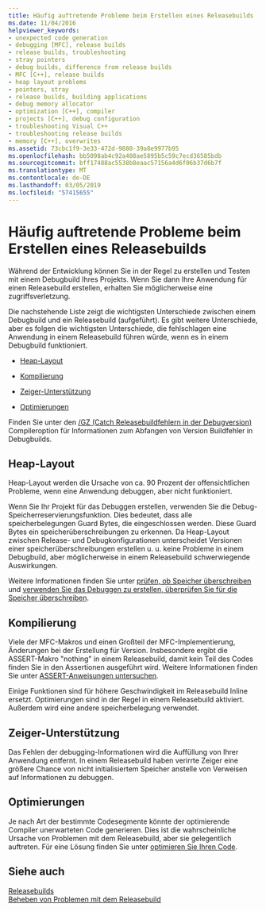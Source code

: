 ```yaml
---
title: Häufig auftretende Probleme beim Erstellen eines Releasebuilds
ms.date: 11/04/2016
helpviewer_keywords:
- unexpected code generation
- debugging [MFC], release builds
- release builds, troubleshooting
- stray pointers
- debug builds, difference from release builds
- MFC [C++], release builds
- heap layout problems
- pointers, stray
- release builds, building applications
- debug memory allocator
- optimization [C++], compiler
- projects [C++], debug configuration
- troubleshooting Visual C++
- troubleshooting release builds
- memory [C++], overwrites
ms.assetid: 73cbc1f9-3e33-472d-9880-39a8e9977b95
ms.openlocfilehash: bb5098ab4c92a408ae5895b5c59c7ecd36585bdb
ms.sourcegitcommit: bff17488ac5538b8eaac57156a4d6f06b37d6b7f
ms.translationtype: MT
ms.contentlocale: de-DE
ms.lasthandoff: 03/05/2019
ms.locfileid: "57415655"
---
```

# <a name="common-problems-when-creating-a-release-build"></a>Häufig auftretende Probleme beim Erstellen eines Releasebuilds

Während der Entwicklung können Sie in der Regel zu erstellen und Testen mit einem Debugbuild Ihres Projekts. Wenn Sie dann Ihre Anwendung für einen Releasebuild erstellen, erhalten Sie möglicherweise eine zugriffsverletzung.

Die nachstehende Liste zeigt die wichtigsten Unterschiede zwischen einem Debugbuild und ein Releasebuild (aufgeführt). Es gibt weitere Unterschiede, aber es folgen die wichtigsten Unterschiede, die fehlschlagen eine Anwendung in einem Releasebuild führen würde, wenn es in einem Debugbuild funktioniert.

- [Heap-Layout](#_core_heap_layout)

- [Kompilierung](#_core_compilation)

- [Zeiger-Unterstützung](#_core_pointer_support)

- [Optimierungen](#_core_optimizations)

Finden Sie unter den [/GZ (Catch Releasebuildfehlern in der Debugversion)](../../build/reference/gz-enable-stack-frame-run-time-error-checking.md) Compileroption für Informationen zum Abfangen von Version Buildfehler in Debugbuilds.

##  <a name="_core_heap_layout"></a> Heap-Layout

Heap-Layout werden die Ursache von ca. 90 Prozent der offensichtlichen Probleme, wenn eine Anwendung debuggen, aber nicht funktioniert.

Wenn Sie Ihr Projekt für das Debuggen erstellen, verwenden Sie die Debug-Speicherreservierungsfunktion. Dies bedeutet, dass alle speicherbelegungen Guard Bytes, die eingeschlossen werden. Diese Guard Bytes ein speicherüberschreibungen zu erkennen. Da Heap-Layout zwischen Release- und Debugkonfigurationen unterscheidet Versionen einer speicherüberschreibungen erstellen u. u. keine Probleme in einem Debugbuild, aber möglicherweise in einem Releasebuild schwerwiegende Auswirkungen.

Weitere Informationen finden Sie unter [prüfen, ob Speicher überschreiben](../../build/reference/checking-for-memory-overwrites.md) und [verwenden Sie das Debuggen zu erstellen, überprüfen Sie für die Speicher überschreiben](../../build/reference/using-the-debug-build-to-check-for-memory-overwrite.md).

##  <a name="_core_compilation"></a> Kompilierung

Viele der MFC-Makros und einen Großteil der MFC-Implementierung, Änderungen bei der Erstellung für Version. Insbesondere ergibt die ASSERT-Makro "nothing" in einem Releasebuild, damit kein Teil des Codes finden Sie in den Assertionen ausgeführt wird. Weitere Informationen finden Sie unter [ASSERT-Anweisungen untersuchen](../../build/reference/using-verify-instead-of-assert.md).

Einige Funktionen sind für höhere Geschwindigkeit im Releasebuild Inline ersetzt. Optimierungen sind in der Regel in einem Releasebuild aktiviert. Außerdem wird eine andere speicherbelegung verwendet.

##  <a name="_core_pointer_support"></a> Zeiger-Unterstützung

Das Fehlen der debugging-Informationen wird die Auffüllung von Ihrer Anwendung entfernt. In einem Releasebuild haben verirrte Zeiger eine größere Chance von nicht initialisiertem Speicher anstelle von Verweisen auf Informationen zu debuggen.

##  <a name="_core_optimizations"></a> Optimierungen

Je nach Art der bestimmte Codesegmente könnte der optimierende Compiler unerwarteten Code generieren. Dies ist die wahrscheinliche Ursache von Problemen mit dem Releasebuild, aber sie gelegentlich auftreten. Für eine Lösung finden Sie unter [optimieren Sie Ihren Code](../../build/reference/optimizing-your-code.md).

## <a name="see-also"></a>Siehe auch

[Releasebuilds](../../build/reference/release-builds.md)<br/>
[Beheben von Problemen mit dem Releasebuild](../../build/reference/fixing-release-build-problems.md)

